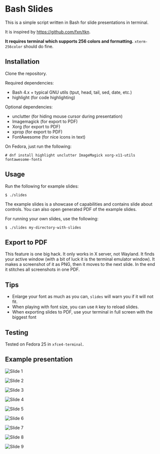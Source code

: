 # Bash Slides

This is a simple script written in Bash for slide presentations in terminal.

It is inspired by https://github.com/fxn/tkn.

**It requires terminal which supports 256 colors and formatting.** 
`xterm-256color` should do fine.


## Installation

Clone the repository. 

Required dependencies:
* Bash 4.x + typical GNU utils (tput, head, tail, sed, date, etc.)
* highlight (for code highlighting)

Optional dependencies:
* unclutter (for hiding mouse cursor during presentation)
* Imagemagick (for export to PDF)
* Xorg (for export to PDF)
* xprop (for export to PDF)
* FontAwesome (for nice icons in text)

On Fedora, just run the following:
```
# dnf install highlight unclutter ImageMagick xorg-x11-utils fontawesome-fonts 
```

## Usage

Run the following for example slides:

```
$ ./slides
```

The example slides is a showcase of capabilities and contains slide about controls. 
You can also open generated PDF of the example slides.

For running your own slides, use the following:

```
$ ./slides my-directory-with-slides
```


## Export to PDF

This feature is one big hack.
It only works in X server, not Wayland.
It finds your active window (with a bit of luck it is the terminal emulator window). 
It makes a screenshot of it as PNG, then it moves to the next slide.
In the end it stitches all screenshots in one PDF.


## Tips

* Enlarge your font as much as you can, `slides` will warn you if it will not fit.
* When playing with font size, you can use `R` key to reload slides.
* When exporting slides to PDF, use your terminal in full screen with the biggest font


## Testing

Tested on Fedora 25 in `xfce4-terminal`.


## Example presentation

![Slide 1](./export/slide_1.png)

![Slide 2](./export/slide_2.png)

![Slide 3](./export/slide_3.png)

![Slide 4](./export/slide_4.png)

![Slide 5](./export/slide_5.png)

![Slide 6](./export/slide_6.png)

![Slide 7](./export/slide_7.png)

![Slide 8](./export/slide_8.png)

![Slide 9](./export/slide_9.png)

